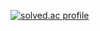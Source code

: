 [![solved.ac profile](http://mazassumnida.wtf/api/v2/generate_badge?boj=ensia96)](https://solved.ac/ensia96/)
